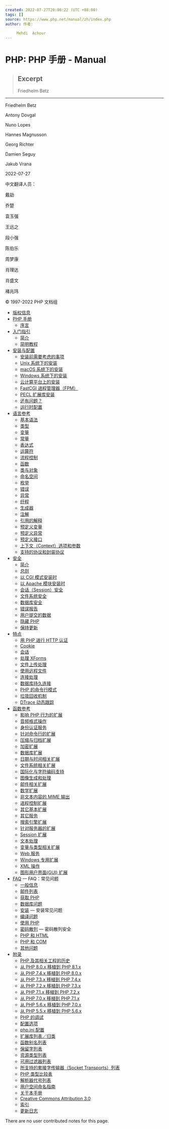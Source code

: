 ```yaml
---
created: 2022-07-27T20:08:22 (UTC +08:00)
tags: []
source: https://www.php.net/manual/zh/index.php
author: 作者:
   
     Mehdi  Achour
---
```


# PHP: PHP 手册 - Manual

> ## Excerpt
> Friedhelm  Betz

---
Friedhelm Betz

Antony Dovgal

Nuno Lopes

Hannes Magnusson

Georg Richter

Damien Seguy

Jakub Vrana

2022-07-27

中文翻译人员：

戴劼

乔楚

袁玉强

王远之

段小强

陈伯乐

周梦康

肖理达

肖盛文

褚兆玮

© 1997-2022 PHP 文档组

-   [版权信息](https://www.php.net/manual/zh/copyright.php)
-   [PHP 手册](https://www.php.net/manual/zh/manual.php)
    -   [序言](https://www.php.net/manual/zh/preface.php)
-   [入门指引](https://www.php.net/manual/zh/getting-started.php)
    -   [简介](https://www.php.net/manual/zh/introduction.php)
    -   [简明教程](https://www.php.net/manual/zh/tutorial.php)
-   [安装与配置](https://www.php.net/manual/zh/install.php)
    -   [安装前需要考虑的事项](https://www.php.net/manual/zh/install.general.php)
    -   [Unix 系统下的安装](https://www.php.net/manual/zh/install.unix.php)
    -   [macOS 系统下的安装](https://www.php.net/manual/zh/install.macosx.php)
    -   [Windows 系统下的安装](https://www.php.net/manual/zh/install.windows.php)
    -   [云计算平台上的安装](https://www.php.net/manual/zh/install.cloud.php)
    -   [FastCGI 进程管理器（FPM）](https://www.php.net/manual/zh/install.fpm.php)
    -   [PECL 扩展库安装](https://www.php.net/manual/zh/install.pecl.php)
    -   [还有问题？](https://www.php.net/manual/zh/install.problems.php)
    -   [运行时配置](https://www.php.net/manual/zh/configuration.php)
-   [语言参考](https://www.php.net/manual/zh/langref.php)
    -   [基本语法](https://www.php.net/manual/zh/language.basic-syntax.php)
    -   [类型](https://www.php.net/manual/zh/language.types.php)
    -   [变量](https://www.php.net/manual/zh/language.variables.php)
    -   [常量](https://www.php.net/manual/zh/language.constants.php)
    -   [表达式](https://www.php.net/manual/zh/language.expressions.php)
    -   [运算符](https://www.php.net/manual/zh/language.operators.php)
    -   [流程控制](https://www.php.net/manual/zh/language.control-structures.php)
    -   [函数](https://www.php.net/manual/zh/language.functions.php)
    -   [类与对象](https://www.php.net/manual/zh/language.oop5.php)
    -   [命名空间](https://www.php.net/manual/zh/language.namespaces.php)
    -   [枚举](https://www.php.net/manual/zh/language.enumerations.php)
    -   [错误](https://www.php.net/manual/zh/language.errors.php)
    -   [异常](https://www.php.net/manual/zh/language.exceptions.php)
    -   [纤程](https://www.php.net/manual/zh/language.fibers.php)
    -   [生成器](https://www.php.net/manual/zh/language.generators.php)
    -   [注解](https://www.php.net/manual/zh/language.attributes.php)
    -   [引用的解释](https://www.php.net/manual/zh/language.references.php)
    -   [预定义变量](https://www.php.net/manual/zh/reserved.variables.php)
    -   [预定义异常](https://www.php.net/manual/zh/reserved.exceptions.php)
    -   [预定义接口](https://www.php.net/manual/zh/reserved.interfaces.php)
    -   [上下文（Context）选项和参数](https://www.php.net/manual/zh/context.php)
    -   [支持的协议和封装协议](https://www.php.net/manual/zh/wrappers.php)
-   [安全](https://www.php.net/manual/zh/security.php)
    -   [简介](https://www.php.net/manual/zh/security.intro.php)
    -   [总则](https://www.php.net/manual/zh/security.general.php)
    -   [以 CGI 模式安装时](https://www.php.net/manual/zh/security.cgi-bin.php)
    -   [以 Apache 模块安装时](https://www.php.net/manual/zh/security.apache.php)
    -   [会话（Session）安全](https://www.php.net/manual/zh/security.sessions.php)
    -   [文件系统安全](https://www.php.net/manual/zh/security.filesystem.php)
    -   [数据库安全](https://www.php.net/manual/zh/security.database.php)
    -   [错误报告](https://www.php.net/manual/zh/security.errors.php)
    -   [用户提交的数据](https://www.php.net/manual/zh/security.variables.php)
    -   [隐藏 PHP](https://www.php.net/manual/zh/security.hiding.php)
    -   [保持更新](https://www.php.net/manual/zh/security.current.php)
-   [特点](https://www.php.net/manual/zh/features.php)
    -   [用 PHP 进行 HTTP 认证](https://www.php.net/manual/zh/features.http-auth.php)
    -   [Cookie](https://www.php.net/manual/zh/features.cookies.php)
    -   [会话](https://www.php.net/manual/zh/features.sessions.php)
    -   [处理 XForms](https://www.php.net/manual/zh/features.xforms.php)
    -   [文件上传处理](https://www.php.net/manual/zh/features.file-upload.php)
    -   [使用远程文件](https://www.php.net/manual/zh/features.remote-files.php)
    -   [连接处理](https://www.php.net/manual/zh/features.connection-handling.php)
    -   [数据库持久连接](https://www.php.net/manual/zh/features.persistent-connections.php)
    -   [PHP 的命令行模式](https://www.php.net/manual/zh/features.commandline.php)
    -   [垃圾回收机制](https://www.php.net/manual/zh/features.gc.php)
    -   [DTrace 动态跟踪](https://www.php.net/manual/zh/features.dtrace.php)
-   [函数参考](https://www.php.net/manual/zh/funcref.php)
    -   [影响 PHP 行为的扩展](https://www.php.net/manual/zh/refs.basic.php.php)
    -   [音频格式操作](https://www.php.net/manual/zh/refs.utilspec.audio.php)
    -   [身份认证服务](https://www.php.net/manual/zh/refs.remote.auth.php)
    -   [针对命令行的扩展](https://www.php.net/manual/zh/refs.utilspec.cmdline.php)
    -   [压缩与归档扩展](https://www.php.net/manual/zh/refs.compression.php)
    -   [加密扩展](https://www.php.net/manual/zh/refs.crypto.php)
    -   [数据库扩展](https://www.php.net/manual/zh/refs.database.php)
    -   [日期与时间相关扩展](https://www.php.net/manual/zh/refs.calendar.php)
    -   [文件系统相关扩展](https://www.php.net/manual/zh/refs.fileprocess.file.php)
    -   [国际化与字符编码支持](https://www.php.net/manual/zh/refs.international.php)
    -   [图像生成和处理](https://www.php.net/manual/zh/refs.utilspec.image.php)
    -   [邮件相关扩展](https://www.php.net/manual/zh/refs.remote.mail.php)
    -   [数学扩展](https://www.php.net/manual/zh/refs.math.php)
    -   [非文本内容的 MIME 输出](https://www.php.net/manual/zh/refs.utilspec.nontext.php)
    -   [进程控制扩展](https://www.php.net/manual/zh/refs.fileprocess.process.php)
    -   [其它基本扩展](https://www.php.net/manual/zh/refs.basic.other.php)
    -   [其它服务](https://www.php.net/manual/zh/refs.remote.other.php)
    -   [搜索引擎扩展](https://www.php.net/manual/zh/refs.search.php)
    -   [针对服务器的扩展](https://www.php.net/manual/zh/refs.utilspec.server.php)
    -   [Session 扩展](https://www.php.net/manual/zh/refs.basic.session.php)
    -   [文本处理](https://www.php.net/manual/zh/refs.basic.text.php)
    -   [变量与类型相关扩展](https://www.php.net/manual/zh/refs.basic.vartype.php)
    -   [Web 服务](https://www.php.net/manual/zh/refs.webservice.php)
    -   [Windows 专用扩展](https://www.php.net/manual/zh/refs.utilspec.windows.php)
    -   [XML 操作](https://www.php.net/manual/zh/refs.xml.php)
    -   [图形用户界面(GUI) 扩展](https://www.php.net/manual/zh/refs.ui.php)
-   [FAQ](https://www.php.net/manual/zh/faq.php) — FAQ：常见问题
    -   [一般信息](https://www.php.net/manual/zh/faq.general.php)
    -   [邮件列表](https://www.php.net/manual/zh/faq.mailinglist.php)
    -   [获取 PHP](https://www.php.net/manual/zh/faq.obtaining.php)
    -   [数据库问题](https://www.php.net/manual/zh/faq.databases.php)
    -   [安装](https://www.php.net/manual/zh/faq.installation.php) — 安装常见问题
    -   [编译问题](https://www.php.net/manual/zh/faq.build.php)
    -   [使用 PHP](https://www.php.net/manual/zh/faq.using.php)
    -   [密码散列](https://www.php.net/manual/zh/faq.passwords.php) — 密码散列安全
    -   [PHP 和 HTML](https://www.php.net/manual/zh/faq.html.php)
    -   [PHP 和 COM](https://www.php.net/manual/zh/faq.com.php)
    -   [其他问题](https://www.php.net/manual/zh/faq.misc.php)
-   [附录](https://www.php.net/manual/zh/appendices.php)
    -   [PHP 及其相关工程的历史](https://www.php.net/manual/zh/history.php)
    -   [从 PHP 8.0.x 移植到 PHP 8.1.x](https://www.php.net/manual/zh/migration81.php)
    -   [从 PHP 7.4.x 移植到 PHP 8.0.x](https://www.php.net/manual/zh/migration80.php)
    -   [从 PHP 7.3.x 移植到 PHP 7.4.x](https://www.php.net/manual/zh/migration74.php)
    -   [从 PHP 7.2.x 移植到 PHP 7.3.x](https://www.php.net/manual/zh/migration73.php)
    -   [从 PHP 7.1.x 移植到 PHP 7.2.x](https://www.php.net/manual/zh/migration72.php)
    -   [从 PHP 7.0.x 移植到 PHP 7.1.x](https://www.php.net/manual/zh/migration71.php)
    -   [从 PHP 5.6.x 移植到 PHP 7.0.x](https://www.php.net/manual/zh/migration70.php)
    -   [从 PHP 5.5.x 移植到 PHP 5.6.x](https://www.php.net/manual/zh/migration56.php)
    -   [PHP 的调试](https://www.php.net/manual/zh/debugger.php)
    -   [配置选项](https://www.php.net/manual/zh/configure.php)
    -   [php.ini 配置](https://www.php.net/manual/zh/ini.php)
    -   [扩展库列表／归类](https://www.php.net/manual/zh/extensions.php)
    -   [函数别名列表](https://www.php.net/manual/zh/aliases.php)
    -   [保留字列表](https://www.php.net/manual/zh/reserved.php)
    -   [资源类型列表](https://www.php.net/manual/zh/resource.php)
    -   [可用过滤器列表](https://www.php.net/manual/zh/filters.php)
    -   [所支持的套接字传输器（Socket Transports）列表](https://www.php.net/manual/zh/transports.php)
    -   [PHP 类型比较表](https://www.php.net/manual/zh/types.comparisons.php)
    -   [解析器代号列表](https://www.php.net/manual/zh/tokens.php)
    -   [用户空间命名指南](https://www.php.net/manual/zh/userlandnaming.php)
    -   [关于本手册](https://www.php.net/manual/zh/about.php)
    -   [Creative Commons Attribution 3.0](https://www.php.net/manual/zh/cc.license.php)
    -   [索引](https://www.php.net/manual/zh/indexes.php)
    -   [更新日志](https://www.php.net/manual/zh/doc.changelog.php)

There are no user contributed notes for this page.
